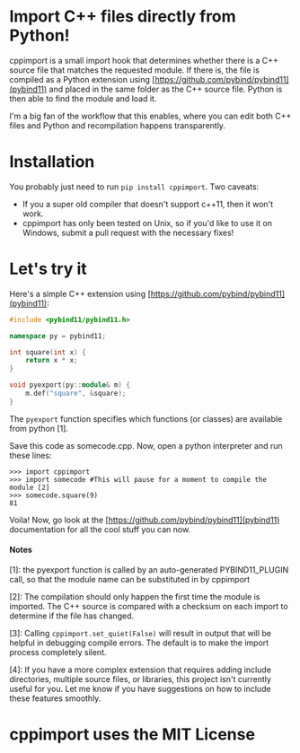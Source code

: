 # Import C++ files directly from Python!

cppimport is a small import hook that determines whether there is a C++ source file that matches the requested module. If there is, the file is compiled as a Python extension using [https://github.com/pybind/pybind11](pybind11) and placed in the same folder as the C++ source file. Python is then able to find the module and load it. 

I'm a big fan of the workflow that this enables, where you can edit both C++ files and Python and recompilation happens transparently. 

# Installation
You probably just need to run `pip install cppimport`. 
Two caveats:
* If you a super old compiler that doesn't support c++11, then it won't work. 
* cppimport has only been tested on Unix, so if you'd like to use it on Windows, submit a pull request with the necessary fixes!

# Let's try it
Here's a simple C++ extension using [https://github.com/pybind/pybind11](pybind11):
```c++
#include <pybind11/pybind11.h>

namespace py = pybind11;

int square(int x) {
    return x * x;
}

void pyexport(py::module& m) {
    m.def("square", &square);
}
```
The `pyexport` function specifies which functions (or classes) are available from python [1].

Save this code as somecode.cpp. Now, open a python interpreter and run these lines:
```
>>> import cppimport
>>> import somecode #This will pause for a moment to compile the module [2]
>>> somecode.square(9)
81
```

Voila! Now, go look at the [https://github.com/pybind/pybind11](pybind11) documentation for all the cool stuff you can now.

#### Notes
[1]: the pyexport function is called by an auto-generated PYBIND11_PLUGIN call, so that the module name can be substituted in by cppimport

[2]: The compilation should only happen the first time the module is imported. The C++ source is compared with a checksum on each import to determine if the file has changed.

[3]: Calling `cppimport.set_quiet(False)` will result in output that will be helpful in debugging compile errors. The default is to make the import process completely silent.

[4]: If you have a more complex extension that requires adding include directories, multiple source files, or libraries, this project isn't currently useful for you. Let me know if you have suggestions on how to include these features smoothly.

# cppimport uses the MIT License
